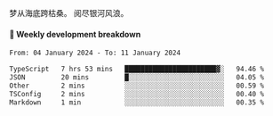 梦从海底跨枯桑。
阅尽银河风浪。


#### 📝 Weekly development breakdown

<!--START_SECTION:waka-->

```txt
From: 04 January 2024 - To: 11 January 2024

TypeScript   7 hrs 53 mins   ███████████████████████▓░   94.46 %
JSON         20 mins         █░░░░░░░░░░░░░░░░░░░░░░░░   04.05 %
Other        2 mins          ░░░░░░░░░░░░░░░░░░░░░░░░░   00.59 %
TSConfig     2 mins          ░░░░░░░░░░░░░░░░░░░░░░░░░   00.40 %
Markdown     1 min           ░░░░░░░░░░░░░░░░░░░░░░░░░   00.35 %
```

<!--END_SECTION:waka-->



